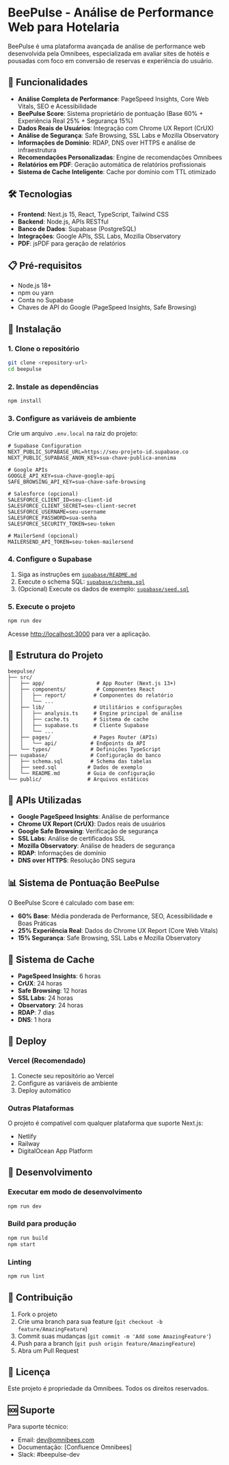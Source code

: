 # BeePulse - Análise de Performance Web para Hotelaria

BeePulse é uma plataforma avançada de análise de performance web desenvolvida pela Omnibees, especializada em avaliar sites de hotéis e pousadas com foco em conversão de reservas e experiência do usuário.

## 🚀 Funcionalidades

- **Análise Completa de Performance**: PageSpeed Insights, Core Web Vitals, SEO e Acessibilidade
- **BeePulse Score**: Sistema proprietário de pontuação (Base 60% + Experiência Real 25% + Segurança 15%)
- **Dados Reais de Usuários**: Integração com Chrome UX Report (CrUX)
- **Análise de Segurança**: Safe Browsing, SSL Labs e Mozilla Observatory
- **Informações de Domínio**: RDAP, DNS over HTTPS e análise de infraestrutura
- **Recomendações Personalizadas**: Engine de recomendações Omnibees
- **Relatórios em PDF**: Geração automática de relatórios profissionais
- **Sistema de Cache Inteligente**: Cache por domínio com TTL otimizado

## 🛠️ Tecnologias

- **Frontend**: Next.js 15, React, TypeScript, Tailwind CSS
- **Backend**: Node.js, APIs RESTful
- **Banco de Dados**: Supabase (PostgreSQL)
- **Integrações**: Google APIs, SSL Labs, Mozilla Observatory
- **PDF**: jsPDF para geração de relatórios

## 📋 Pré-requisitos

- Node.js 18+ 
- npm ou yarn
- Conta no Supabase
- Chaves de API do Google (PageSpeed Insights, Safe Browsing)

## 🚀 Instalação

### 1. Clone o repositório
```bash
git clone <repository-url>
cd beepulse
```

### 2. Instale as dependências
```bash
npm install
```

### 3. Configure as variáveis de ambiente
Crie um arquivo `.env.local` na raiz do projeto:

```env
# Supabase Configuration
NEXT_PUBLIC_SUPABASE_URL=https://seu-projeto-id.supabase.co
NEXT_PUBLIC_SUPABASE_ANON_KEY=sua-chave-publica-anonima

# Google APIs
GOOGLE_API_KEY=sua-chave-google-api
SAFE_BROWSING_API_KEY=sua-chave-safe-browsing

# Salesforce (opcional)
SALESFORCE_CLIENT_ID=seu-client-id
SALESFORCE_CLIENT_SECRET=seu-client-secret
SALESFORCE_USERNAME=seu-username
SALESFORCE_PASSWORD=sua-senha
SALESFORCE_SECURITY_TOKEN=seu-token

# MailerSend (opcional)
MAILERSEND_API_TOKEN=seu-token-mailersend
```

### 4. Configure o Supabase

1. Siga as instruções em [`supabase/README.md`](./supabase/README.md)
2. Execute o schema SQL: [`supabase/schema.sql`](./supabase/schema.sql)
3. (Opcional) Execute os dados de exemplo: [`supabase/seed.sql`](./supabase/seed.sql)

### 5. Execute o projeto
```bash
npm run dev
```

Acesse [http://localhost:3000](http://localhost:3000) para ver a aplicação.

## 📁 Estrutura do Projeto

```
beepulse/
├── src/
│   ├── app/                 # App Router (Next.js 13+)
│   ├── components/          # Componentes React
│   │   ├── report/         # Componentes do relatório
│   │   └── ...
│   ├── lib/                # Utilitários e configurações
│   │   ├── analysis.ts     # Engine principal de análise
│   │   ├── cache.ts        # Sistema de cache
│   │   ├── supabase.ts     # Cliente Supabase
│   │   └── ...
│   ├── pages/              # Pages Router (APIs)
│   │   └── api/           # Endpoints da API
│   └── types/             # Definições TypeScript
├── supabase/              # Configuração do banco
│   ├── schema.sql         # Schema das tabelas
│   ├── seed.sql          # Dados de exemplo
│   └── README.md         # Guia de configuração
└── public/               # Arquivos estáticos
```

## 🔧 APIs Utilizadas

- **Google PageSpeed Insights**: Análise de performance
- **Chrome UX Report (CrUX)**: Dados reais de usuários
- **Google Safe Browsing**: Verificação de segurança
- **SSL Labs**: Análise de certificados SSL
- **Mozilla Observatory**: Análise de headers de segurança
- **RDAP**: Informações de domínio
- **DNS over HTTPS**: Resolução DNS segura

## 📊 Sistema de Pontuação BeePulse

O BeePulse Score é calculado com base em:

- **60% Base**: Média ponderada de Performance, SEO, Acessibilidade e Boas Práticas
- **25% Experiência Real**: Dados do Chrome UX Report (Core Web Vitals)
- **15% Segurança**: Safe Browsing, SSL Labs e Mozilla Observatory

## 🔄 Sistema de Cache

- **PageSpeed Insights**: 6 horas
- **CrUX**: 24 horas
- **Safe Browsing**: 12 horas
- **SSL Labs**: 24 horas
- **Observatory**: 24 horas
- **RDAP**: 7 dias
- **DNS**: 1 hora

## 🚀 Deploy

### Vercel (Recomendado)

1. Conecte seu repositório ao Vercel
2. Configure as variáveis de ambiente
3. Deploy automático

### Outras Plataformas

O projeto é compatível com qualquer plataforma que suporte Next.js:
- Netlify
- Railway
- DigitalOcean App Platform

## 🧪 Desenvolvimento

### Executar em modo de desenvolvimento
```bash
npm run dev
```

### Build para produção
```bash
npm run build
npm start
```

### Linting
```bash
npm run lint
```

## 📝 Contribuição

1. Fork o projeto
2. Crie uma branch para sua feature (`git checkout -b feature/AmazingFeature`)
3. Commit suas mudanças (`git commit -m 'Add some AmazingFeature'`)
4. Push para a branch (`git push origin feature/AmazingFeature`)
5. Abra um Pull Request

## 📄 Licença

Este projeto é propriedade da Omnibees. Todos os direitos reservados.

## 🆘 Suporte

Para suporte técnico:
- Email: dev@omnibees.com
- Documentação: [Confluence Omnibees]
- Slack: #beepulse-dev
